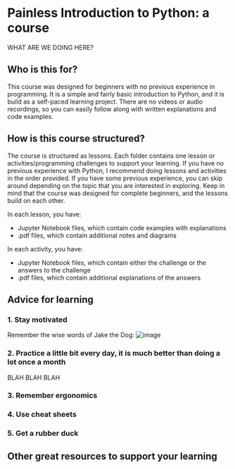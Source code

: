 # Painless Introduction to Python: a course
WHAT ARE WE DOING HERE?


## Who is this for? 
This course was designed for beginners with no previous experience in programming. It is a simple and fairly basic introduction to Python, and it is build as a self-paced learning project. There are no videos or audio recordings, so you can easily follow along with written explanations and code examples. 

## How is this course structured?
The course is structured as lessons. Each folder contains one lesson or activities/programming challenges to support your learning. 
If you have no previous experience with Python, I recommend doing lessons and activities in the order provided. If you have some previous experience, you can skip around depending on the topic that you are interested in exploring. Keep in mind that the course was designed for complete beginners, and the lessons build on each other. 

In each lesson, you have:
- Jupyter Notebook files, which contain code examples with explanations
- .pdf files, which contain additional notes and diagrams

In each activity, you have:
- Jupyter Notebook files, which contain either the challenge or the answers to the challenge
- .pdf files, which contain additional explanations of the answers

## 

## Advice for learning
### 1. Stay motivated
Remember the wise words of Jake the Dog:
![image](https://github.com/akaszowska/Painless-Introduction-to-Python-course/assets/48135520/747c979d-9346-49e6-ac24-309b68ecc139)

### 2. Practice a little bit every day, it is much better than doing a lot once a month
BLAH BLAH BLAH

### 3. Remember ergonomics

### 4. Use cheat sheets

### 5. Get a rubber duck

## Other great resources to support your learning
